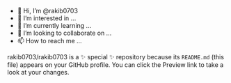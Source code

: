 - 👋 Hi, I’m @rakib0703
- 👀 I’m interested in ...
- 🌱 I’m currently learning ...
- 💞️ I’m looking to collaborate on ...
- 📫 How to reach me ...


rakib0703/rakib0703 is a ✨ special ✨ repository because its `README.md` (this file) appears on your GitHub profile.
You can click the Preview link to take a look at your changes.

